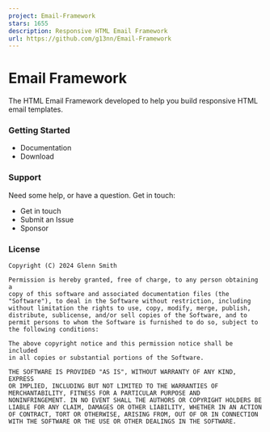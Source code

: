 ```yaml
---
project: Email-Framework
stars: 1655
description: Responsive HTML Email Framework
url: https://github.com/g13nn/Email-Framework
---
```


Email Framework
===============

The HTML Email Framework developed to help you build responsive HTML email templates.

### Getting Started

-   Documentation
-   Download

### Support

Need some help, or have a question. Get in touch:

-   Get in touch
-   Submit an Issue
-   Sponsor

### License

```
Copyright (C) 2024 Glenn Smith

Permission is hereby granted, free of charge, to any person obtaining a
copy of this software and associated documentation files (the
"Software"), to deal in the Software without restriction, including
without limitation the rights to use, copy, modify, merge, publish,
distribute, sublicense, and/or sell copies of the Software, and to
permit persons to whom the Software is furnished to do so, subject to
the following conditions:

The above copyright notice and this permission notice shall be included
in all copies or substantial portions of the Software.

THE SOFTWARE IS PROVIDED "AS IS", WITHOUT WARRANTY OF ANY KIND, EXPRESS
OR IMPLIED, INCLUDING BUT NOT LIMITED TO THE WARRANTIES OF
MERCHANTABILITY, FITNESS FOR A PARTICULAR PURPOSE AND
NONINFRINGEMENT. IN NO EVENT SHALL THE AUTHORS OR COPYRIGHT HOLDERS BE
LIABLE FOR ANY CLAIM, DAMAGES OR OTHER LIABILITY, WHETHER IN AN ACTION
OF CONTRACT, TORT OR OTHERWISE, ARISING FROM, OUT OF OR IN CONNECTION
WITH THE SOFTWARE OR THE USE OR OTHER DEALINGS IN THE SOFTWARE.
```
